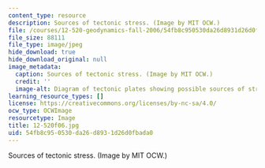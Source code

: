 ```yaml
---
content_type: resource
description: Sources of tectonic stress. (Image by MIT OCW.)
file: /courses/12-520-geodynamics-fall-2006/54fb8c950530da26d8931d26d0fbada0_12-520f06.jpg
file_size: 88111
file_type: image/jpeg
hide_download: true
hide_download_original: null
image_metadata:
  caption: Sources of tectonic stress. (Image by MIT OCW.)
  credit: ''
  image-alt: Diagram of tectonic plates showing possible sources of stress.
learning_resource_types: []
license: https://creativecommons.org/licenses/by-nc-sa/4.0/
ocw_type: OCWImage
resourcetype: Image
title: 12-520f06.jpg
uid: 54fb8c95-0530-da26-d893-1d26d0fbada0
---
```

Sources of tectonic stress. (Image by MIT OCW.)
